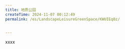 ```yaml
---
title: 地质公园
createTime: 2024-11-07 00:12:49
permalink: /es/LandscapeLeisureGreenSpace/KWUIEq0z/


---
```


xxxx